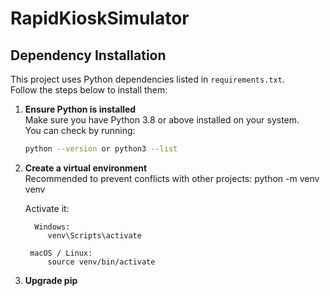 # RapidKioskSimulator

## Dependency Installation

This project uses Python dependencies listed in `requirements.txt`.  
Follow the steps below to install them:

1. **Ensure Python is installed**  
   Make sure you have Python 3.8 or above installed on your system.  
   You can check by running:
   ```bash
   python --version or python3 --list

2. **Create a virtual environment**  
   Recommended to prevent conflicts with other projects:
   python -m venv venv

   Activate it:
   
         Windows:
            venv\Scripts\activate
        
        macOS / Linux:
            source venv/bin/activate

4. **Upgrade pip**  
